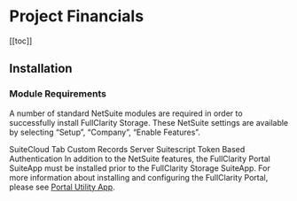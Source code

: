 # Project Financials
[[toc]]
## Installation
### Module Requirements
A number of standard NetSuite modules are required in order to successfully install FullClarity Storage. These NetSuite settings are available by selecting “Setup”, “Company”, “Enable Features”.

SuiteCloud Tab
Custom Records
Server Suitescript
Token Based Authentication
In addition to the NetSuite features, the FullClarity Portal SuiteApp must be installed prior to the FullClarity Storage SuiteApp. For more information about installing and configuring the FullClarity Portal, please see [Portal Utility App](/utility-apps/portal).